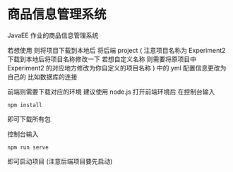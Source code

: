 # 商品信息管理系统

JavaEE 作业的商品信息管理系统 

若想使用 则将项目下载到本地后 将后端 project ( 注意项目名称为 Experiment2 下载到本地后将项目名称修改一下 若想自定义名称 则需要将原项目中 Experiment2 的对应地方修改为你自定义的项目名称 ) 中的 yml 配置信息更改为自己的 比如数据库的连接 

前端则需要下载对应的环境 建议使用 node.js 打开前端环境后 在控制台输入 

```
npm install
```

即可下载所有包

控制台输入

```
npm run serve
```

即可启动项目 (注意后端项目要先启动)
